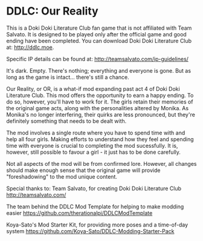 # DDLC: Our Reality

This is a Doki Doki Literature Club fan game that is not affiliated with Team Salvato. It is designed to be played only after the official game and good ending have been completed. You can download Doki Doki Literature Club at: http://ddlc.moe.

Specific IP details can be found at: http://teamsalvato.com/ip-guidelines/


It's dark. Empty. There's nothing; everything and everyone is gone. But as long as the game is intact... there's still a chance.

Our Reality, or OR, is a what-if mod expanding past act 4 of Doki Doki Literature Club. This mod offers the opportunity to earn a happy ending. To do so, however, you'll have to work for it. The girls retain their memories of the original game acts, along with the personalities altered by Monika. As Monika's no longer interfering, their quirks are less pronounced, but they're definitely something that needs to be dealt with.

The mod involves a single route where you have to spend time with and help all four girls. Making efforts to understand how they feel and spending time with everyone is crucial to completing the mod sucessfully. It is, however, still possible to favour a girl - it just has to be done carefully.

Not all aspects of the mod will be from confirmed lore. However, all changes should make enough sense that the original game will provide "foreshadowing" to the mod unique content.

Special thanks to:
Team Salvato, for creating Doki Doki Literature Club
http://teamsalvato.com/

The team behind the DDLC Mod Template for helping to make modding easier
https://github.com/therationalpi/DDLCModTemplate

Koya-Sato's Mod Starter Kit, for providing more poses and a time-of-day system
https://github.com/Koya-Sato/DDLC-Modding-Starter-Pack
